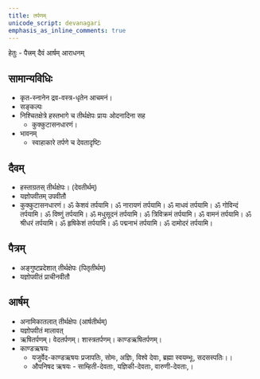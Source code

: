 ```yaml
---    
title: तर्पणम्
unicode_script: devanagari  
emphasis_as_inline_comments: true  
---    
```


हेतुः - पैत्त्रम् दैवं आर्षम् आराधनम्

## सामान्यविधिः

- कृत-स्नानेन द्रव-वस्त्र-धृतेन आचमनं।
- सङ्कल्पः
- निश्चितक्षेत्रे हस्तभागे च तीर्थक्षेपः प्रायः ओदनादिना सह
  - कुक्कुटासनधारणं।
- भावनम्
  - स्वाहाकारे तर्पणे च देवतादृष्टिः

## दैवम्

- हस्ताग्रतस् तीर्थक्षेपः। (देवतीर्थम्)
- यज्ञोपवीतम् उपवीतौ
- कुक्कुटासनधारणं। ॐ केशवं तर्पयामि। ॐ नारायणं तर्पयामि। ॐ माधवं तर्पयामि। ॐ गोविन्दं तर्पयामि। ॐ विष्णुं तर्पयामि। ॐ मधुसूदनं तर्पयामि। ॐ त्रिविक्रमं तर्पयामि। ॐ वामनं तर्पयामि। ॐ श्रीधरं तर्पयामि। ॐ हृषिकेशं तर्पयामि। ॐ पद्मनाभं तर्पयामि। ॐ दामोदरं तर्पयामि।

## पैत्रम्

- अङ्गुष्टप्रदेशात् तीर्थक्षेपः (पितृतीर्थम्)
- यज्ञोपवीतं प्राचीनवीतौ

## आर्षम्

- अनामिकातलात् तीर्थक्षेपः (आर्षतीर्थम्)
- यज्ञोपवीतं मालावत्
- ऋषितर्पणम्। वेदतर्पणम्। शास्त्रतर्पणम्। काण्डऋषितर्पणम्।
- काण्डऋषयः
  - यजुर्वेद-काण्डऋषयः प्रजापतिः, सोमः, अज्ञिः, विश्वे देवाः, ब्रह्मा स्वयम्भूः, सदसस्पतिः।।
  - औपनिषद ऋषयः - साम्हिती-देवताः, यज्ञिकी-देवताः, वारुणी-देवताः,।
